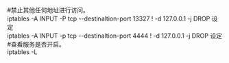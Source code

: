 #禁止其他任何地址进行访问。  
iptables -A INPUT -P tcp --destinaltion-port 13327 \! -d 127.0.0.1 -j DROP	设定  
iptables -A INPUT -p tcp --destinaltion-port 4444 \! -d 127.0.0.1 -j DROP		设定  
#查看服务是否开启。  
iptables -L  